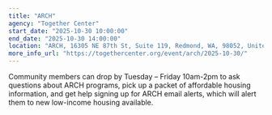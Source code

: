 ```yaml
---
title: "ARCH"
agency: "Together Center"
start_date: "2025-10-30 10:00:00"
end_date: "2025-10-30 14:00:00"
location: "ARCH, 16305 NE 87th St, Suite 119, Redmond, WA, 98052, United States"
more_info_url: "https://togethercenter.org/event/arch/2025-10-30/"
---
```

Community members can drop by Tuesday – Friday 10am-2pm to ask questions about ARCH programs, pick up a packet of affordable housing information, and get help signing up for ARCH email alerts, which will alert them to new low-income housing available.
